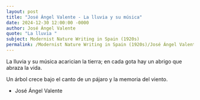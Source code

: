 ```yaml
---
layout: post
title: "José Ángel Valente - La lluvia y su música"
date: 2024-12-30 12:00:00 -0000
author: José Ángel Valente
quote: "La lluvia "
subject: Modernist Nature Writing in Spain (1920s)
permalink: /Modernist Nature Writing in Spain (1920s)/José Ángel Valente/José Ángel Valente - La lluvia y su música
---
```


La lluvia 
y su música 
acarician la tierra; 
en cada gota 
hay un abrigo 
que abraza la vida.

Un árbol crece 
bajo el canto 
de un pájaro 
y la memoria del viento.

- José Ángel Valente
